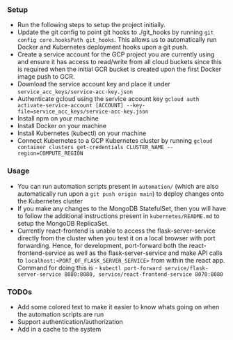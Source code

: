 ### Setup

- Run the following steps to setup the project initially.
- Update the git config to point git hooks to ./git_hooks by running `git config core.hooksPath git_hooks`. This allows us to automatically run Docker and Kubernetes deployment hooks upon a git push.
- Create a service account for the GCP project you are currently using and ensure it has access to read/write from all cloud buckets since this is required when the initial GCR bucket is created upon the first Docker image push to GCR.
- Download the service account key and place it under `service_acc_keys/service-acc-key.json`
- Authenticate gcloud using the service account key `gcloud auth activate-service-account [ACCOUNT] --key-file=service_acc_keys/service-acc-key.json`
- Install npm on your machine
- Install Docker on your machine
- Install Kubernetes (kubectl) on your machine
- Connect Kubernetes to a GCP Kubernetes cluster by running `gcloud container clusters get-credentials CLUSTER_NAME --region=COMPUTE_REGION`

### Usage

- You can run automation scripts present in `automation/` (which are also automatically run upon a `git push origin main`) to deploy changes onto the Kubernetes cluster
- If you make any changes to the MongoDB StatefulSet, then you will have to follow the additional instructions present in `kubernetes/README.md` to setup the MongoDB ReplicaSet.
- Currently react-frontend is unable to access the flask-server-service directly from the cluster when you test it on a local browser with port forwarding. Hence, for development, port-forward both the react-frontend-service as well as the flask-server-service and make API calls to `localhost:<PORT_OF_FLASK_SERVER_SERVICE>` from within the react app. Command for doing this is - `kubectl port-forward service/flask-server-service 8080:8080, service/react-frontend-service 8070:8080`

### TODOs

- Add some colored text to make it easier to know whats going on when the automation scripts are run
- Support authentication/authorization
- Add in a cache to the system